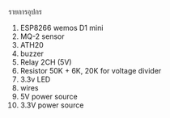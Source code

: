รายการอุปกร
1. ESP8266 wemos D1 mini
2. MQ-2 sensor
3. ATH20
4. buzzer
5. Relay 2CH (5V)
6. Resistor 50K + 6K, 20K for voltage divider
7. 3.3v LED
8. wires
9. 5V power source
10. 3.3V power source
